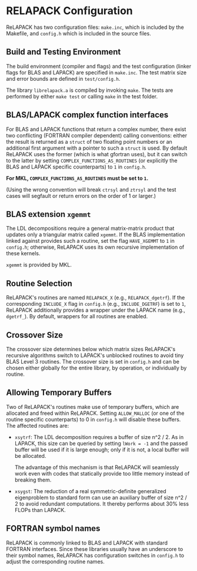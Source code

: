 RELAPACK Configuration
======================

ReLAPACK has two configuration files: `make.inc`, which is included by the
Makefile, and `config.h` which is included in the source files.


Build and Testing Environment
-----------------------------
The build environment (compiler and flags) and the test configuration (linker
flags for BLAS and LAPACK) are specified in `make.inc`.  The test matrix size
and error bounds are defined in `test/config.h`.

The library `librelapack.a` is compiled by invoking `make`.  The tests are
performed by either `make test` or calling `make` in the test folder.


BLAS/LAPACK complex function interfaces
---------------------------------------
For BLAS and LAPACK functions that return a complex number, there exist two
conflicting (FORTRAN compiler dependent) calling conventions: either the result
is returned as a `struct` of two floating point numbers or an additional first
argument with a pointer to such a `struct` is used.  By default ReLAPACK uses
the former (which is what gfortran uses), but it can switch to the latter by
setting `COMPLEX_FUNCTIONS_AS_ROUTINES` (or explicitly the BLAS and LAPACK
specific counterparts) to `1` in `config.h`.

**For MKL, `COMPLEX_FUNCTIONS_AS_ROUTINES` must be set to `1`.**

(Using the wrong convention will break `ctrsyl` and `ztrsyl` and the test cases
will segfault or return errors on the order of 1 or larger.)


BLAS extension `xgemmt`
-----------------------
The LDL decompositions require a general matrix-matrix product that updates only
a triangular matrix called `xgemmt`.  If the BLAS implementation linked against
provides such a routine, set the flag `HAVE_XGEMMT` to `1` in `config.h`;
otherwise, ReLAPACK uses its own recursive implementation of these kernels.

`xgemmt` is provided by MKL.


Routine Selection
-----------------
ReLAPACK's routines are named `RELAPACK_X` (e.g., `RELAPACK_dgetrf`).  If the
corresponding `INCLUDE_X` flag in `config.h` (e.g., `INCLUDE_DGETRF`) is set to
`1`, ReLAPACK additionally provides a wrapper under the LAPACK name (e.g.,
`dgetrf_`).  By default, wrappers for all routines are enabled.


Crossover Size
--------------
The crossover size determines below which matrix sizes ReLAPACK's recursive
algorithms switch to LAPACK's unblocked routines to avoid tiny BLAS Level 3
routines.  The crossover size is set in `config.h` and can be chosen either
globally for the entire library, by operation, or individually by routine.


Allowing Temporary Buffers
--------------------------
Two of ReLAPACK's routines make use of temporary buffers, which are allocated
and freed within ReLAPACK.  Setting `ALLOW_MALLOC` (or one of the routine
specific counterparts) to 0 in `config.h` will disable these buffers.  The
affected routines are:

 * `xsytrf`: The LDL decomposition requires a buffer of size n^2 / 2.  As in
   LAPACK, this size can be queried by setting `lWork = -1` and the passed
   buffer will be used if it is large enough; only if it is not, a local buffer
   will be allocated.

   The advantage of this mechanism is that ReLAPACK will seamlessly work even
   with codes that statically provide too little memory instead of breaking
   them.

 * `xsygst`: The reduction of a real symmetric-definite generalized eigenproblem
   to standard form can use an auxiliary buffer of size n^2 / 2 to avoid
   redundant computations.  It thereby performs about 30% less FLOPs than
   LAPACK.


FORTRAN symbol names
--------------------
ReLAPACK is commonly linked to BLAS and LAPACK with standard FORTRAN interfaces.
Since these libraries usually have an underscore to their symbol names, ReLAPACK
has configuration switches in `config.h` to adjust the corresponding routine
names.
